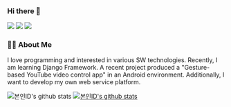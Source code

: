 ### Hi there 👋

<!--
**happyyeon/happyyeon** is a ✨ _special_ ✨ repository because its `README.md` (this file) appears on your GitHub profile.

Here are some ideas to get you started:

- 🔭 I’m currently working on ...
- 🌱 I’m currently learning ...
- 👯 I’m looking to collaborate on ...
- 🤔 I’m looking for help with ...
- 💬 Ask me about ...
- 📫 How to reach me: ...
- 😄 Pronouns: ...
- ⚡ Fun fact: ...
-->

<a href="https://velog.io/@happyyeon" target="_blank"><img src="https://img.shields.io/badge/Velog-20C997?style=flat-square&logo=Velog&logoColor=white"/></a> <a href="https://www.youtube.com/channel/UCD0ztIvrjw8oX9xkFfmlOUQ" target="_blank"><img src="https://img.shields.io/badge/YouTube-FF0000?style=flat-square&logo=YouTube&logoColor=white"/></a>
<a href="https://happyyeon.github.io" target="_blank"><img src="https://img.shields.io/badge/Blog-181717?style=flat-square&logo=GitHub&logoColor=white"/></a> 


### 👨‍💻 About Me

I love programming and interested in various SW technologies. Recently, I am learning Django Framework. A recent project produced a "Gesture-based YouTube video control app" in an Android environment. Additionally, I want to develop my own web service platform.


![본인ID's github stats](https://github-readme-stats.vercel.app/api?username=happyyeon&show_icons=true)
[![본인ID's github stats](https://github-readme-stats.vercel.app/api/top-langs/?username=happyyeon&show_icons=true&hide_border=true&title_color=004386&icon_color=004386&layout=compact)](https://github.com/happyyeon)
